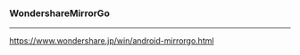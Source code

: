### WondershareMirrorGo
---
https://www.wondershare.jp/win/android-mirrorgo.html

```
```

```
```

```
```


